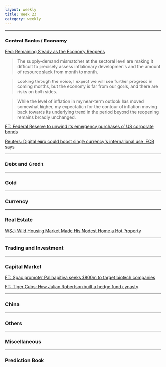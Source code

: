 ```yaml
---
layout: weekly
title: Week 23
category: weekly
---
```


---
### Central Banks / Economy

[Fed: Remaining Steady as the Economy Reopens](
https://www.federalreserve.gov/newsevents/speech/brainard20210601a.htm)

> The supply–demand mismatches at the sectoral level are making it difficult to
precisely assess inflationary developments and the amount of resource slack from month to month.

> Looking through the noise, I expect we will see further progress in coming
months, but the economy is far from our goals, and there are risks on both sides. 

> While the level of inflation in my near-term outlook has moved somewhat higher,
my expectation for the contour of inflation moving back towards its underlying
trend in the period beyond the reopening remains broadly unchanged.

[FT: Federal Reserve to unwind its emergency purchases of US corporate bonds](
https://www.ft.com/content/b8fce637-e86e-4ccb-9803-e7ff330f2fd9)

[Reuters: Digital euro could boost single currency's international use, ECB says](
https://www.reuters.com/business/digital-euro-could-boost-single-currencys-international-use-ecb-says-2021-06-02/)



---
### Debt and Credit

---
### Gold

---
### Currency

---
### Real Estate

[WSJ: Wild Housing Market Made His Modest Home a Hot Property](
https://www.wsj.com/articles/wild-housing-market-made-his-modest-home-a-hot-property-11622885400)

---
### Trading and Investment

---
### Capital Market

[FT: Spac promoter Palihapitiya seeks $800m to target biotech companies](
https://www.ft.com/content/f227b773-752a-4b43-b5e3-5c9777c3453a)

[FT: Tiger Cubs: How Julian Robertson built a hedge fund dynasty](
https://www.ft.com/content/e1d1c558-9a87-4843-9cd8-29ab203b7911)

---
### China

---
### Others

---
### Miscellaneous

---
### Prediction Book
